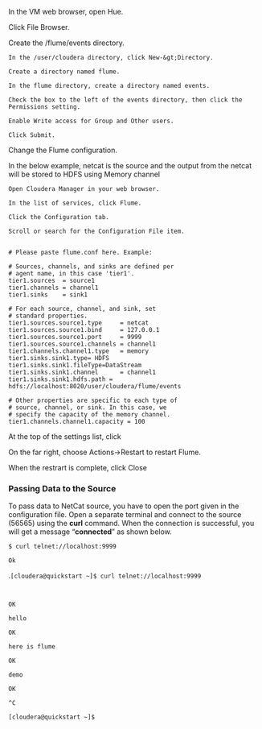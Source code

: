 In the VM web browser, open Hue.

Click File Browser.

Create the /flume/events directory.

```
In the /user/cloudera directory, click New-&gt;Directory.

Create a directory named flume.

In the flume directory, create a directory named events.

Check the box to the left of the events directory, then click the Permissions setting.

Enable Write access for Group and Other users.

Click Submit.
```

Change the Flume configuration.

In the below example, netcat is the source and the output from the netcat will be stored to HDFS using Memory channel

```
Open Cloudera Manager in your web browser.

In the list of services, click Flume.

Click the Configuration tab.

Scroll or search for the Configuration File item.


# Please paste flume.conf here. Example:

# Sources, channels, and sinks are defined per
# agent name, in this case 'tier1'.
tier1.sources  = source1
tier1.channels = channel1
tier1.sinks    = sink1

# For each source, channel, and sink, set
# standard properties.
tier1.sources.source1.type     = netcat
tier1.sources.source1.bind     = 127.0.0.1
tier1.sources.source1.port     = 9999
tier1.sources.source1.channels = channel1
tier1.channels.channel1.type   = memory
tier1.sinks.sink1.type= HDFS
tier1.sinks.sink1.fileType=DataStream
tier1.sinks.sink1.channel      = channel1
tier1.sinks.sink1.hdfs.path = hdfs://localhost:8020/user/cloudera/flume/events

# Other properties are specific to each type of
# source, channel, or sink. In this case, we
# specify the capacity of the memory channel.
tier1.channels.channel1.capacity = 100
```

At the top of the settings list, click

On the far right, choose Actions-&gt;Restart  to restart Flume.

When the restrart is complete, click Close

### Passing Data to the Source

To pass data to NetCat source, you have to open the port given in the configuration file. Open a separate terminal and connect to the source \(56565\) using the **curl** command. When the connection is successful, you will get a message “**connected**” as shown below.

```
$ curl telnet://localhost:9999

Ok
```

.`[cloudera@quickstart ~]$ curl telnet://localhost:9999`

``

`OK`

`hello`

`OK`

`here is flume`

`OK`

`demo`

`OK`

`^C`

`[cloudera@quickstart ~]$ `



